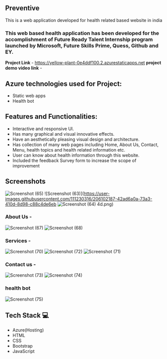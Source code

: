 ## Preventive ## 

This is a web application developed for health related based website in india

### This web based health application has been developed for the accomplishment of Future Ready Talent Internship program launched by Microsoft, Future Skills Prime, Quess, Github and EY.


**Project Link** - https://yellow-plant-0e4ddf100.2.azurestaticapps.net
**project demo video link** - 


## Azure technologies used for Project:

- Static web apps
- Health bot


## Features and Functionalities:

- Interactive and responsive UI.
- Has many graphical and visual innovative effects.
- Have an aesthetically pleasing visual design and architecture.
- Has collection of many web pages including Home, About Us, Contact, Menu, health topics and health related information etc.
- User can know about health information through this website.
- Included the feedback Survey form to increase the scope of improvement 

## Screenshots
![Screenshot (65)](https://user-images.githubusercontent.com/111230316/206102236-84b4ee26-5a50-4481-9009-91a4080688ff.png)
![Screenshot (63)](https://user-images.githubusercontent.com/111230316/206102187-42ad6a0a-73a3-410d-8d98-c88c4de6eb
![Screenshot (64)](https://user-images.githubusercontent.com/111230316/206102203-78ba0773-fe80-42c8-b650-a072b40df31f.png)
4d.png)


### About Us -
![Screenshot (67)](https://user-images.githubusercontent.com/111230316/206103161-70ca8c8c-2454-46cc-b600-2f77a410f2f7.png)
![Screenshot (68)](https://user-images.githubusercontent.com/111230316/206103181-6b16d1dc-7042-4fc4-a6cc-5773323701d9.png)


### Services -
![Screenshot (70)](https://user-images.githubusercontent.com/111230316/206103108-79274e4c-62f1-43ad-acef-d7623ee6a94e.png)
![Screenshot (72)](https://user-images.githubusercontent.com/111230316/206103046-718437fe-b202-4fd6-a9dc-a7e6274fb164.png)
![Screenshot (71)](https://user-images.githubusercontent.com/111230316/206103070-e2e485b2-ea13-4c75-9dbd-cb5e20da7462.png)


### Contact us -
![Screenshot (73)](https://user-images.githubusercontent.com/111230316/206102980-2d693cc7-40ee-4f9f-89f0-0819c609ff66.png)
![Screenshot (74)](https://user-images.githubusercontent.com/111230316/206102991-ff8b4881-2a25-472c-86d7-6ab24af7ef6b.png)


### health bot
![Screenshot (75)](https://user-images.githubusercontent.com/111230316/206102951-7607212a-9a9f-45fb-9964-913c516072ca.png)


## Tech Stack 💻
* Azure(Hosting)
* HTML
* CSS
* Bootstrap
* JavaScript
